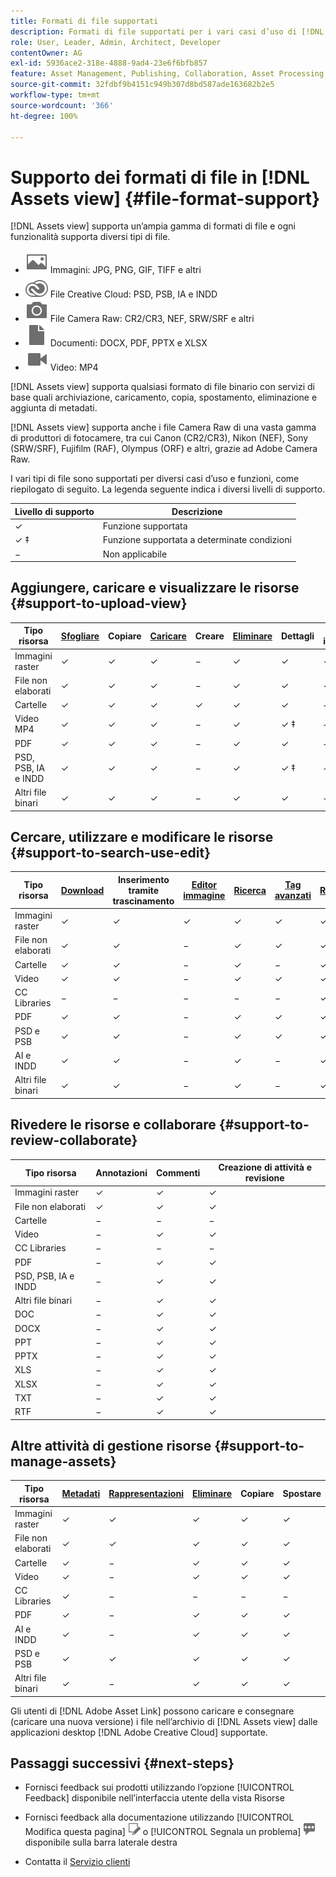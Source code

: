 ```yaml
---
title: Formati di file supportati
description: Formati di file supportati per i vari casi d’uso di [!DNL Assets view]
role: User, Leader, Admin, Architect, Developer
contentOwner: AG
exl-id: 5936ace2-318e-4888-9ad4-23e6f6bfb857
feature: Asset Management, Publishing, Collaboration, Asset Processing
source-git-commit: 32fdbf9b4151c949b307d8bd587ade163682b2e5
workflow-type: tm+mt
source-wordcount: '366'
ht-degree: 100%

---
```


# Supporto dei formati di file in [!DNL Assets view] {#file-format-support}

[!DNL Assets view] supporta un’ampia gamma di formati di file e ogni funzionalità supporta diversi tipi di file.

* ![icona per file immagine](assets/image-icon.svg) Immagini: JPG, PNG, GIF, TIFF e altri
* ![icona creative cloudtype](assets/creative-cloud-files.svg) File Creative Cloud: PSD, PSB, IA e INDD
* ![icona per file da fotocamera](assets/camera-icon.svg) File Camera Raw: CR2/CR3, NEF, SRW/SRF e altri
* ![icona per file documento](assets/document-icon.svg) Documenti: DOCX, PDF, PPTX e XLSX
* ![icona per file video](assets/video-icon.svg) Video: MP4

[!DNL Assets view] supporta qualsiasi formato di file binario con servizi di base quali archiviazione, caricamento, copia, spostamento, eliminazione e aggiunta di metadati.

[!DNL Assets view] supporta anche i file Camera Raw di una vasta gamma di produttori di fotocamere, tra cui Canon (CR2/CR3), Nikon (NEF), Sony (SRW/SRF), Fujifilm (RAF), Olympus (ORF) e altri, grazie ad Adobe Camera Raw.

I vari tipi di file sono supportati per diversi casi d’uso e funzioni, come riepilogato di seguito. La legenda seguente indica i diversi livelli di supporto.

| Livello di supporto | Descrizione |
|-------------------|-------------------------|
| ✓ | Funzione supportata |
| ✓ ‡ | Funzione supportata a determinate condizioni |
| − | Non applicabile |

## Aggiungere, caricare e visualizzare le risorse {#support-to-upload-view}

<!-- TBD: For AEM, AI files require the PDF option to be selected when saving the AI file.
-->

| Tipo risorsa | [Sfogliare](/help/assets/navigate-assets-view.md) | Copiare | [Caricare](/help/assets/add-delete-assets-view.md) | Creare | [Eliminare](/help/assets/add-delete-assets-view.md#delete-assets) | Dettagli | Zoom immagine | [Visualizzato di recente](/help/assets/navigate-assets-view.md) |
|-------------------|----------|----------|----------|----------|----------|-------------------|------------|-----------------|
| Immagini raster | ✓ | ✓ | ✓ | − | ✓ | ✓ | ✓ | ✓ |
| File non elaborati | ✓ | ✓ | ✓ | − | ✓ | ✓ | ✓ | ✓ |
| Cartelle | ✓ | ✓ | ✓ | ✓ | ✓ | ✓ | − | − |
| Video MP4 | ✓ | ✓ | ✓ | − | ✓ | ✓ ‡ | − | ✓ |
| PDF | ✓ | ✓ | ✓ | − | ✓ | ✓ | − | ✓ |
| PSD, PSB, IA e INDD | ✓ | ✓ | ✓ | − | ✓ | ✓ ‡ | − | ✓ |
| Altri file binari | ✓ | ✓ | ✓ | − | ✓ | ✓ | − | ✓ |

<!-- Hiding CC Libraries (considered beta) as per PM feedback.
| CC Libraries  | &#10003; | &minus;  | &#10003; | &#10003; | &#10003; | &#10003; | &minus;    | &minus;         |
-->

## Cercare, utilizzare e modificare le risorse {#support-to-search-use-edit}

| Tipo risorsa | [Download](/help/assets/manage-organize-assets-view.md#download) | Inserimento tramite trascinamento | [Editor immagine](/help/assets/edit-images-assets-view.md) | [Ricerca](/help/assets/search-assets-view.md) | [Tag avanzati](/help/assets/metadata-assets-view.md#tags) | [Rinomina](/help/assets/manage-organize-assets-view.md) | [Versioni](/help/assets/manage-organize-assets-view.md#versions-of-assets) |
|---------------|----------|---------------|--------------|----------|------------|----------|----------|
| Immagini raster | ✓ | ✓ | ✓ | ✓ | ✓ | ✓ | ✓ |
| File non elaborati | ✓ | ✓ | − | ✓ | ✓ | ✓ | ✓ | ✓ |
| Cartelle | ✓ | ✓ | − | ✓ | − | ✓ | ✓ |
| Video | ✓ | ✓ | − | ✓ | ✓ | ✓ | ✓ |
| CC Libraries | − | − | − | − | − | ✓ | ✓ |
| PDF | ✓ | ✓ | − | ✓ | ✓ | ✓ | ✓ |
| PSD e PSB | ✓ | ✓ | − | ✓ | ✓ | ✓ | ✓ |
| AI e INDD | ✓ | ✓ | − | ✓ | − | ✓ | ✓ |
| Altri file binari | ✓ | ✓ | − | ✓ | − | ✓ | ✓ |


## Rivedere le risorse e collaborare {#support-to-review-collaborate}

| Tipo risorsa | Annotazioni | Commenti | Creazione di attività e revisione |
|---------------|----------|----------|-------------------------|
| Immagini raster | ✓ | ✓ | ✓ |
| File non elaborati | ✓ | ✓ | ✓ |
| Cartelle | − | − | − |
| Video | − | ✓ | ✓ |
| CC Libraries | − | − | − |
| PDF | − | ✓ | ✓ |
| PSD, PSB, IA e INDD | − | ✓ | ✓ |
| Altri file binari | − | ✓ | ✓ |
| DOC | − | ✓ | ✓ |
| DOCX | − | ✓ | ✓ |
| PPT | − | ✓ | ✓ |
| PPTX | − | ✓ | ✓ |
| XLS | − | ✓ | ✓ |
| XLSX | − | ✓ | ✓ |
| TXT | − | ✓ | ✓ |
| RTF | − | ✓ | ✓ |

## Altre attività di gestione risorse {#support-to-manage-assets}

| Tipo risorsa | [Metadati](/help/assets/metadata-assets-view.md) | [Rappresentazioni](/help/assets/add-delete-assets-view.md#renditions) | [Eliminare](/help/assets/add-delete-assets-view.md#delete-assets) | Copiare | Spostare |
|---------------|-------------------|------------|----------|----------|----------|
| Immagini raster | ✓ | ✓ | ✓ | ✓ | ✓ |
| File non elaborati | ✓ | ✓ | ✓ | ✓ | ✓ |
| Cartelle | ✓ | − | ✓ | ✓ | ✓ |
| Video | ✓ | − | ✓ | ✓ | ✓ |
| CC Libraries | ✓ | − | − | − | − |
| PDF | ✓ | − | ✓ | ✓ | ✓ |
| AI e INDD | ✓ | − | ✓ | ✓ | ✓ |
| PSD e PSB | ✓ | ✓ | ✓ | ✓ | ✓ |
| Altri file binari | ✓ | − | ✓ | ✓ | ✓ |

Gli utenti di [!DNL Adobe Asset Link] possono caricare e consegnare (caricare una nuova versione) i file nell’archivio di [!DNL Assets view] dalle applicazioni desktop [!DNL Adobe Creative Cloud] supportate.

<!-- TBD: Saving the template table separately for later use.
| Asset type    | Features |
|---------------|----------|
| Raster images |          |
| Folders       |          |
| Videos        |          |
| CC Libraries  |          |
| PDF files     |          |
| PSD, PSB           |          |
| AI            |          |
| INDD          |          |

>[!MORELIKETHIS]
>
>* []()
-->

## Passaggi successivi {#next-steps}

* Fornisci feedback sui prodotti utilizzando l’opzione [!UICONTROL Feedback] disponibile nell’interfaccia utente della vista Risorse

* Fornisci feedback alla documentazione utilizzando [!UICONTROL Modifica questa pagina] ![modifica la pagina](assets/do-not-localize/edit-page.png) o [!UICONTROL Segnala un problema] ![crea un problema GitHub](assets/do-not-localize/github-issue.png) disponibile sulla barra laterale destra

* Contatta il [Servizio clienti](https://experienceleague.adobe.com/it?support-solution=General#support)
